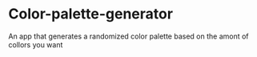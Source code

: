 # Color-palette-generator
An app that generates a randomized color palette based on the amont of collors you want 
